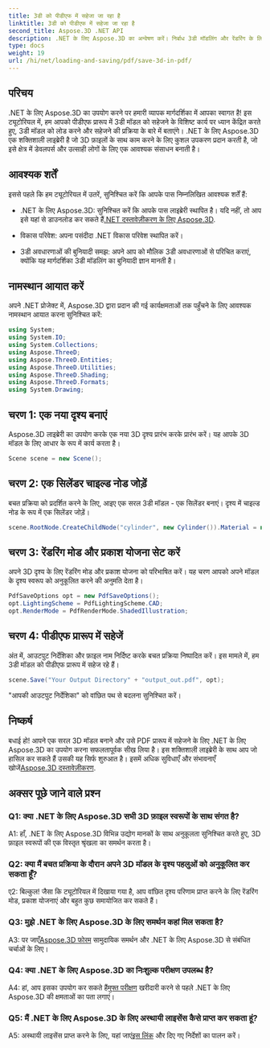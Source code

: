 ```yaml
---
title: 3डी को पीडीएफ में सहेजा जा रहा है
linktitle: 3डी को पीडीएफ में सहेजा जा रहा है
second_title: Aspose.3D .NET API
description: .NET के लिए Aspose.3D का अन्वेषण करें। निर्बाध 3डी मॉडलिंग और रेंडरिंग के लिए आपकी पसंदीदा लाइब्रेरी। 3डी मॉडल को आसानी से पीडीएफ में सहेजें।
type: docs
weight: 19
url: /hi/net/loading-and-saving/pdf/save-3d-in-pdf/
---
```

## परिचय

.NET के लिए Aspose.3D का उपयोग करने पर हमारी व्यापक मार्गदर्शिका में आपका स्वागत है! इस ट्यूटोरियल में, हम आपको पीडीएफ प्रारूप में 3डी मॉडल को सहेजने के विशिष्ट कार्य पर ध्यान केंद्रित करते हुए, 3डी मॉडल को लोड करने और सहेजने की प्रक्रिया के बारे में बताएंगे। .NET के लिए Aspose.3D एक शक्तिशाली लाइब्रेरी है जो 3D फ़ाइलों के साथ काम करने के लिए कुशल उपकरण प्रदान करती है, जो इसे क्षेत्र में डेवलपर्स और उत्साही लोगों के लिए एक आवश्यक संसाधन बनाती है।

## आवश्यक शर्तें

इससे पहले कि हम ट्यूटोरियल में उतरें, सुनिश्चित करें कि आपके पास निम्नलिखित आवश्यक शर्तें हैं:

-  .NET के लिए Aspose.3D: सुनिश्चित करें कि आपके पास लाइब्रेरी स्थापित है। यदि नहीं, तो आप इसे यहां से डाउनलोड कर सकते हैं[.NET दस्तावेज़ीकरण के लिए Aspose.3D](https://reference.aspose.com/3d/net/).

- विकास परिवेश: अपना पसंदीदा .NET विकास परिवेश स्थापित करें।

- 3डी अवधारणाओं की बुनियादी समझ: अपने आप को मौलिक 3डी अवधारणाओं से परिचित कराएं, क्योंकि यह मार्गदर्शिका 3डी मॉडलिंग का बुनियादी ज्ञान मानती है।

## नामस्थान आयात करें

अपने .NET प्रोजेक्ट में, Aspose.3D द्वारा प्रदान की गई कार्यक्षमताओं तक पहुँचने के लिए आवश्यक नामस्थान आयात करना सुनिश्चित करें:

```csharp
using System;
using System.IO;
using System.Collections;
using Aspose.ThreeD;
using Aspose.ThreeD.Entities;
using Aspose.ThreeD.Utilities;
using Aspose.ThreeD.Shading;
using Aspose.ThreeD.Formats;
using System.Drawing;
```

## चरण 1: एक नया दृश्य बनाएं

Aspose.3D लाइब्रेरी का उपयोग करके एक नया 3D दृश्य प्रारंभ करके प्रारंभ करें। यह आपके 3D मॉडल के लिए आधार के रूप में कार्य करता है।

```csharp
Scene scene = new Scene();
```

## चरण 2: एक सिलेंडर चाइल्ड नोड जोड़ें

बचत प्रक्रिया को प्रदर्शित करने के लिए, आइए एक सरल 3डी मॉडल - एक सिलेंडर बनाएं। दृश्य में चाइल्ड नोड के रूप में एक सिलेंडर जोड़ें।

```csharp
scene.RootNode.CreateChildNode("cylinder", new Cylinder()).Material = new PhongMaterial() { DiffuseColor = new Vector3(Color.DarkCyan) };
```

## चरण 3: रेंडरिंग मोड और प्रकाश योजना सेट करें

अपने 3D दृश्य के लिए रेंडरिंग मोड और प्रकाश योजना को परिभाषित करें। यह चरण आपको अपने मॉडल के दृश्य स्वरूप को अनुकूलित करने की अनुमति देता है।

```csharp
PdfSaveOptions opt = new PdfSaveOptions();
opt.LightingScheme = PdfLightingScheme.CAD;
opt.RenderMode = PdfRenderMode.ShadedIllustration;
```

## चरण 4: पीडीएफ प्रारूप में सहेजें

अंत में, आउटपुट निर्देशिका और फ़ाइल नाम निर्दिष्ट करके बचत प्रक्रिया निष्पादित करें। इस मामले में, हम 3डी मॉडल को पीडीएफ प्रारूप में सहेज रहे हैं।

```csharp
scene.Save("Your Output Directory" + "output_out.pdf", opt);
```

"आपकी आउटपुट निर्देशिका" को वांछित पथ से बदलना सुनिश्चित करें।

## निष्कर्ष

 बधाई हो! आपने एक सरल 3D मॉडल बनाने और उसे PDF प्रारूप में सहेजने के लिए .NET के लिए Aspose.3D का उपयोग करना सफलतापूर्वक सीख लिया है। इस शक्तिशाली लाइब्रेरी के साथ आप जो हासिल कर सकते हैं उसकी यह सिर्फ शुरुआत है। इसमें अधिक सुविधाएँ और संभावनाएँ खोजें[Aspose.3D दस्तावेज़ीकरण](https://reference.aspose.com/3d/net/).

## अक्सर पूछे जाने वाले प्रश्न

### Q1: क्या .NET के लिए Aspose.3D सभी 3D फ़ाइल स्वरूपों के साथ संगत है?

A1: हाँ, .NET के लिए Aspose.3D विभिन्न उद्योग मानकों के साथ अनुकूलता सुनिश्चित करते हुए, 3D फ़ाइल स्वरूपों की एक विस्तृत श्रृंखला का समर्थन करता है।

### Q2: क्या मैं बचत प्रक्रिया के दौरान अपने 3D मॉडल के दृश्य पहलुओं को अनुकूलित कर सकता हूँ?

ए2: बिल्कुल! जैसा कि ट्यूटोरियल में दिखाया गया है, आप वांछित दृश्य परिणाम प्राप्त करने के लिए रेंडरिंग मोड, प्रकाश योजनाएं और बहुत कुछ समायोजित कर सकते हैं।

### Q3: मुझे .NET के लिए Aspose.3D के लिए समर्थन कहां मिल सकता है?

 A3: पर जाएँ[Aspose.3D फोरम](https://forum.aspose.com/c/3d/18) सामुदायिक समर्थन और .NET के लिए Aspose.3D से संबंधित चर्चाओं के लिए।

### Q4: क्या .NET के लिए Aspose.3D का निःशुल्क परीक्षण उपलब्ध है?

 A4: हां, आप इसका उपयोग कर सकते हैं[मुफ्त परीक्षण](https://releases.aspose.com/) खरीदारी करने से पहले .NET के लिए Aspose.3D की क्षमताओं का पता लगाएं।

### Q5: मैं .NET के लिए Aspose.3D के लिए अस्थायी लाइसेंस कैसे प्राप्त कर सकता हूं?

 A5: अस्थायी लाइसेंस प्राप्त करने के लिए, यहां जाएं[इस लिंक](https://purchase.aspose.com/temporary-license/) और दिए गए निर्देशों का पालन करें।